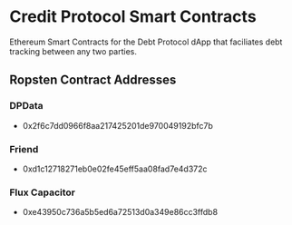 # Credit Protocol Smart Contracts

Ethereum Smart Contracts for the Debt Protocol dApp that faciliates debt tracking between any two parties.

## Ropsten Contract Addresses
### DPData
* 0x2f6c7dd0966f8aa217425201de970049192bfc7b

### Friend
* 0xd1c12718271eb0e02fe45eff5aa08fad7e4d372c

### Flux Capacitor
* 0xe43950c736a5b5ed6a72513d0a349e86cc3ffdb8
